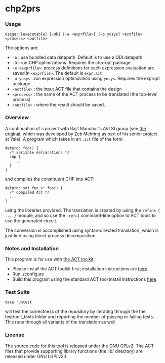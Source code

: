 # chp2prs

### Usage

```
Usage: [executable] [-Ob] [-e <exprfile>] [-o yosys] <actfile> <process> <outfile>
```
The options are:
   * `-b` : use bundled data datapath. Default is to use a QDI datapath
   * `-O` : run CHP optimizations. Requires the chp-opt package.
   * `-e <exprfile>`: process definitions for each expression evaluation are saved in `<exprfile>`. The default is `expr.act`
   * `-o yosys` : run expression optimization using `yosys`. Requires the expropt package.
   * `<actfile>` : the input ACT file that contains the design
   * `<process>` : the name of the ACT process to be translated (the top-level process)
   * `<outfile>` : where the result should be saved.



### Overview

A continuation of a project with Rajit Manohar's AVLSI group (see [the original](https://github.com/zebmehring/ADCO), which was developed by Zeb Mehring as part of his senior project at Yale). A program which takes in an `.act` file of the form:
```
defproc foo() {
  /* variable delcarations */
  chp {
    ...
  }
}
```
and compiles the constituent CHP into ACT:
```
defproc sdt_foo <: foo() {
  /* compiled ACT */
  ...
}
```
using the libraries provided. The translation is created by using the `refine { ... }` module, and so use the `-ref=1` command-line option to ACT tools to use the generated circuit.

The conversion is accomplished using syntax-directed translation, which is jusfitied using direct process decomposition.

### Notes and Installation

This program is for use with [the ACT toolkit](https://github.com/asyncvlsi/act).

   * Please install the ACT toolkit first; installation instructions are [here](https://github.com/asyncvlsi/act/blob/master/README.md).
   * Run ./configure
   * Build this program using the standard ACT tool install instructions [here](https://github.com/asyncvlsi/act/blob/master/README_tool.md).

### Test Suite
```
make runtest
```
will test the correctness of the repository by iterating through the the test/unit_tests folder and reporting the number of passing or failing tests. This runs through all variants of the translation as well.

### License

The source code for this tool is released under the GNU GPLv2. The ACT files
that provide supporting library functions (the lib/ directory) are released under GNU LGPLv2.1.
